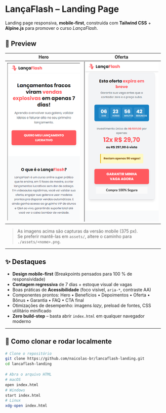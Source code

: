 # LançaFlash – Landing Page

Landing page responsiva, **mobile-first**, construída com **Tailwind CSS** + **Alpine.js** para promover o curso _LançaFlash_.

## 📸 Preview

| Hero | Oferta |
|------|--------|
| ![Hero section](./assets/hero.png) | ![Offer section](./assets/offer.png) |

> As imagens acima são capturas da versão mobile (375 px).  
> Se preferir mantê-las em `assets/`, altere o caminho para `./assets/<nome>.png`.

---

## ✨ Destaques

- **Design mobile-first** (Breakpoints pensados para 100 % de responsividade)
- **Contagem regressiva** de 7 dias + estoque visual de vagas
- Boas práticas de **Acessibilidade** (foco visível, `aria-*`, contraste AA)
- Componentes prontos: Hero • Benefícios • Depoimentos • Oferta • Bônus • Garantia • FAQ • CTA final
- Otimizações de desempenho: imagens _lazy_, preload de fontes, CSS utilitário minificado
- **Zero build-step** – basta abrir `index.html` em qualquer navegador moderno

---

## 🚀 Como clonar e rodar localmente

```bash
# Clone o repositório
git clone https://github.com/naicolas-br/lancaflash-landing.git
cd lancaflash-landing

# Abra o arquivo HTML
# macOS
open index.html
# Windows
start index.html
# Linux
xdg-open index.html
